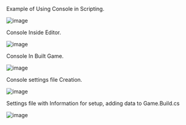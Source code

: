 Example of Using Console in Scripting.

![image](https://github.com/user-attachments/assets/cf3b9b78-a557-411b-a281-ac2ad361ea23)

Console Inside Editor.

![image](https://github.com/user-attachments/assets/7b2349fb-744a-4a32-8830-b9dc3d2f73be)

Console In Built Game.

![image](https://github.com/user-attachments/assets/1b158395-525f-41a5-ac9d-4df11956f8aa)

Console settings file Creation.

![image](https://github.com/user-attachments/assets/c4e9a5c2-6bab-4741-97d8-4a20517496a0)

Settings file with Information for setup, adding data to Game.Build.cs 

![image](https://github.com/user-attachments/assets/6fc7f359-1e40-436b-a4e8-35ad4a237454)

